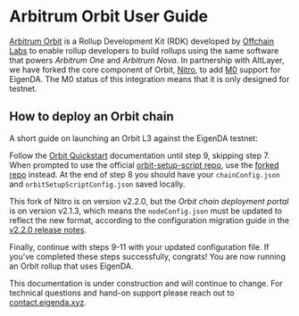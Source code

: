# Arbitrum Orbit User Guide

[Arbitrum Orbit](https://docs.arbitrum.io/launch-orbit-chain/orbit-gentle-introduction) is a Rollup Development Kit (RDK) developed by [Offchain Labs](https://www.offchainlabs.com/) to enable rollup developers to build rollups using the same software that powers *Arbitrum One* and *Arbitrum Nova*. In partnership with AltLayer, we have forked the core component of Orbit, [Nitro](https://github.com/layr-Labs/nitro), to add [M0](../../integrations-overview.md#M0) support for EigenDA. The M0 status of this integration means that it is only designed for testnet.

## How to deploy an Orbit chain

A short guide on launching an Orbit L3 against the EigenDA testnet:

Follow the [Orbit Quickstart](https://docs.arbitrum.io/launch-orbit-chain/orbit-quickstart) documentation until step 9, skipping step 7. When prompted to use the official [orbit-setup-script repo](https://github.com/OffchainLabs/orbit-setup-script), use the [forked repo](https://github.com/Layr-Labs/orbit-setup-script) instead. At the end of step 8 you should have your `chainConfig.json` and `orbitSetupScriptConfig.json` saved locally.

This fork of Nitro is on version v2.2.0, but the *Orbit chain deployment portal* is on version v2.1.3, which means the `nodeConfig.json` must be updated to reflect the new format, according to the configuration migration guide in the [v2.2.0 release notes](https://github.com/OffchainLabs/nitro/releases/tag/v2.2.0).

Finally, continue with steps 9-11 with your updated configuration file. If you've completed these steps successfully, congrats! You are now running an Orbit rollup that uses EigenDA.

This documentation is under construction and will continue to change. For technical questions and hand-on support please reach out to [contact.eigenda.xyz](https://contact.eigenda.xyz).
